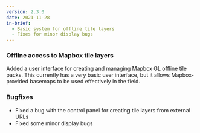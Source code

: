 ```yaml
---
version: 2.3.0
date: 2021-11-28
in-brief: 
  - Basic system for offline tile layers
  - Fixes for minor display bugs
---
```


### Offline access to Mapbox tile layers

Added a user interface for creating and managing Mapbox GL offline tile packs.
This currently has a very basic user interface, but it allows Mapbox-provided basemaps
to be used effectively in the field.

### Bugfixes

- Fixed a bug with the control panel for creating tile layers from external URLs
- Fixed some minor display bugs